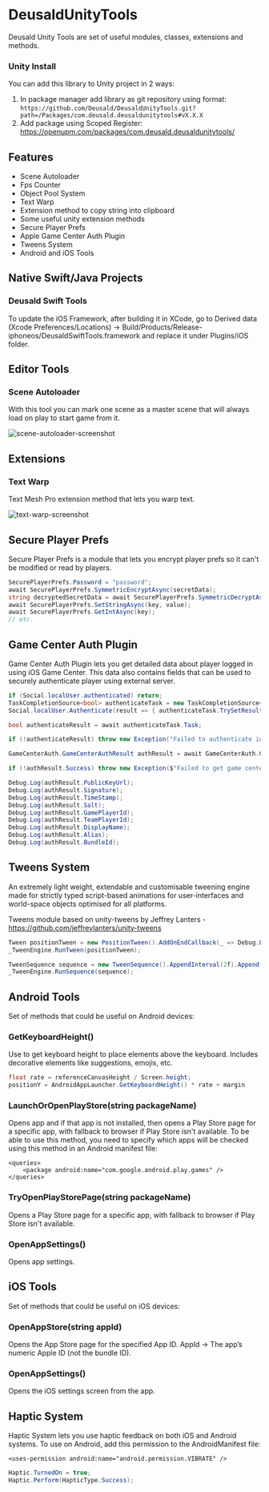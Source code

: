 # DeusaldUnityTools

Deusald Unity Tools are set of useful modules, classes, extensions and methods.

### Unity Install

You can add this library to Unity project in 2 ways:

1. In package manager add library as git repository using format:
   `https://github.com/Deusald/DeusaldUnityTools.git?path=/Packages/com.deusald.deusaldunitytools#vX.X.X`
2. Add package using Scoped Register: https://openupm.com/packages/com.deusald.deusaldunitytools/

## Features

* Scene Autoloader
* Fps Counter
* Object Pool System
* Text Warp
* Extension method to copy string into clipboard
* Some useful unity extension methods
* Secure Player Prefs
* Apple Game Center Auth Plugin
* Tweens System
* Android and iOS Tools

## Native Swift/Java Projects
### Deusald Swift Tools
To update the iOS Framework, after building it in XCode, go to Derived data (Xcode Preferences/Locations) -> Build/Products/Release-iphoneos/DeusaldSwiftTools.framework and replace it under Plugins/iOS folder.

## Editor Tools

### Scene Autoloader
With this tool you can mark one scene as a master scene that will always load on play to start game from it.

![scene-autoloader-screenshot](images/scene-autoloader.png)

## Extensions

### Text Warp
Text Mesh Pro extension method that lets you warp text.

![text-warp-screenshot](images/text-warp.png)

## Secure Player Prefs
Secure Player Prefs is a module that lets you encrypt player prefs so it can't be modified or read by players.

```csharp
SecurePlayerPrefs.Password = "password";
await SecurePlayerPrefs.SymmetricEncryptAsync(secretData);
string decryptedSecretData = await SecurePlayerPrefs.SymmetricDecryptAsync(encryptedSecretData);
await SecurePlayerPrefs.SetStringAsync(key, value);
await SecurePlayerPrefs.GetIntAsync(key);
// etc.
```

## Game Center Auth Plugin
Game Center Auth Plugin lets you get detailed data about player logged in using iOS Game Center. 
This data also contains fields that can be used to securely authenticate player using external server.

```csharp
if (Social.localUser.authenticated) return;
TaskCompletionSource<bool> authenticateTask = new TaskCompletionSource<bool>();
Social.localUser.Authenticate(result => { authenticateTask.TrySetResult(result); });

bool authenticateResult = await authenticateTask.Task;

if (!authenticateResult) throw new Exception("Failed to authenticate in game center!");

GameCenterAuth.GameCenterAuthResult authResult = await GameCenterAuth.GenerateIdentityVerificationSignatureAsync();

if (!authResult.Success) throw new Exception($"Failed to get game center auth data. {authResult.Error}");

Debug.Log(authResult.PublicKeyUrl);
Debug.Log(authResult.Signature);
Debug.Log(authResult.TimeStamp);
Debug.Log(authResult.Salt);
Debug.Log(authResult.GamePlayerId);
Debug.Log(authResult.TeamPlayerId);
Debug.Log(authResult.DisplayName);
Debug.Log(authResult.Alias);
Debug.Log(authResult.BundleId);
```

## Tweens System
An extremely light weight, extendable and customisable tweening engine made for strictly typed script-based animations for user-interfaces and world-space objects optimised for all platforms.

Tweens module based on unity-tweens by Jeffrey Lanters - https://github.com/jeffreylanters/unity-tweens

```csharp
Tween positionTween = new PositionTween().AddOnEndCallback(_ => Debug.Log("Finished")).SetTarget(_Target, Vector3.zero, Vector3.one).SetDuration(3f).SetEase(EaseType.BounceInOut);
_TweenEngine.RunTween(positionTween);

TweenSequence sequence = new TweenSequence().AppendInterval(2f).Append(_Target.TweenPositionX(0f, 3f).SetDuration(3f)).AppendInterval(2f).AppendCallback(() => Debug.Log("Finished Sequence"));
_TweenEngine.RunSequence(sequence);
```

## Android Tools
Set of methods that could be useful on Android devices:

### GetKeyboardHeight()
Use to get keyboard height to place elements above the keyboard. Includes decorative elements like suggestions, emojis, etc.
```csharp
float rate = referenceCanvasHeight / Screen.height;
positionY = AndroidAppLauncher.GetKeyboardHeight() * rate + margin
```

### LaunchOrOpenPlayStore(string packageName)
Opens app and if that app is not installed, then opens a Play Store page for a specific app, with fallback to browser if Play Store isn't available.
To be able to use this method, you need to specify which apps will be checked using this method in an Android manifest file:
```
<queries>
    <package android:name="com.google.android.play.games" />
</queries>
```

### TryOpenPlayStorePage(string packageName)
Opens a Play Store page for a specific app, with fallback to browser if Play Store isn't available.

### OpenAppSettings()
Opens app settings.

## iOS Tools
Set of methods that could be useful on iOS devices:

### OpenAppStore(string appId)
Opens the App Store page for the specified App ID. AppId -> The app’s numeric Apple ID (not the bundle ID).

### OpenAppSettings()
Opens the iOS settings screen from the app.

## Haptic System
Haptic System lets you use haptic feedback on both iOS and Android systems. To use on Android, add this permission to the AndroidManifest file:
```
<uses-permission android:name="android.permission.VIBRATE" />
```

```csharp
Haptic.TurnedOn = true;
Haptic.Perform(HapticType.Success);
```
